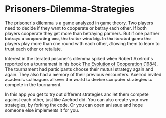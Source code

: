 # Prisoners-Dilemma-Strategies

The [prisoner's dilemma](https://en.wikipedia.org/wiki/Prisoner%27s_dilemma) is a game analyzed in game theory. Two players need to decide if they want to cooperate or betray each other. If both players cooperate they get more than betraying partners. But if one partner betrays a cooperating one, the traitor wins big. In the iterated game the players play more than one round with each other, allowing them to learn to trust each other or retaliate.

Interest in the iterated prisoner's dilemma spiked when Robert Axelrod's reported on a tournament in his book [The Evolution of Cooperation (1984)](https://en.wikipedia.org/wiki/The_Evolution_of_Cooperation). The tournament had participants choose their mutual strategy again and again. They also had a memory of their previous encounters. Axelrod invited academic colleagues all over the world to devise computer strategies to compete in the tournament.

In this app you get to try out different strategies and let them compete against each other, just like Axelrod did. You can also create your own strategies, by forking the code. Or you can open an issue and hope someone else implements it for you.
